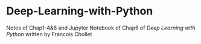 # Deep-Learning-with-Python
Notes of Chap1-4&amp;6 and Jupyter Notebook of Chap6 of *Deep Learning with Python* written by Francois Chollet
